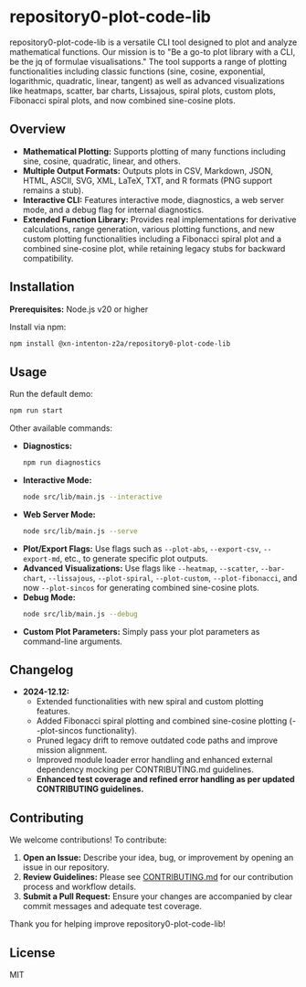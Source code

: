 # repository0-plot-code-lib

repository0-plot-code-lib is a versatile CLI tool designed to plot and analyze mathematical functions. Our mission is to "Be a go-to plot library with a CLI, be the jq of formulae visualisations." The tool supports a range of plotting functionalities including classic functions (sine, cosine, exponential, logarithmic, quadratic, linear, tangent) as well as advanced visualizations like heatmaps, scatter, bar charts, Lissajous, spiral plots, custom plots, Fibonacci spiral plots, and now combined sine-cosine plots.

## Overview

- **Mathematical Plotting:**
  Supports plotting of many functions including sine, cosine, quadratic, linear, and others.
- **Multiple Output Formats:**
  Outputs plots in CSV, Markdown, JSON, HTML, ASCII, SVG, XML, LaTeX, TXT, and R formats (PNG support remains a stub).
- **Interactive CLI:**
  Features interactive mode, diagnostics, a web server mode, and a debug flag for internal diagnostics.
- **Extended Function Library:**
  Provides real implementations for derivative calculations, range generation, various plotting functions, and new custom plotting functionalities including a Fibonacci spiral plot and a combined sine-cosine plot, while retaining legacy stubs for backward compatibility.

## Installation

**Prerequisites:** Node.js v20 or higher

Install via npm:

```bash
npm install @xn-intenton-z2a/repository0-plot-code-lib
```

## Usage

Run the default demo:

```bash
npm run start
```

Other available commands:

- **Diagnostics:**
  ```bash
  npm run diagnostics
  ```
- **Interactive Mode:**
  ```bash
  node src/lib/main.js --interactive
  ```
- **Web Server Mode:**
  ```bash
  node src/lib/main.js --serve
  ```
- **Plot/Export Flags:**
  Use flags such as `--plot-abs`, `--export-csv`, `--export-md`, etc., to generate specific plot outputs.
- **Advanced Visualizations:**
  Use flags like `--heatmap`, `--scatter`, `--bar-chart`, `--lissajous`, `--plot-spiral`, `--plot-custom`, `--plot-fibonacci`, and now `--plot-sincos` for generating combined sine-cosine plots.
- **Debug Mode:**
  ```bash
  node src/lib/main.js --debug
  ```
- **Custom Plot Parameters:**
  Simply pass your plot parameters as command-line arguments.

## Changelog

- **2024-12.12:**
  - Extended functionalities with new spiral and custom plotting features.
  - Added Fibonacci spiral plotting and combined sine-cosine plotting (--plot-sincos functionality).
  - Pruned legacy drift to remove outdated code paths and improve mission alignment.
  - Improved module loader error handling and enhanced external dependency mocking per CONTRIBUTING.md guidelines.
  - **Enhanced test coverage and refined error handling as per updated CONTRIBUTING guidelines.**

## Contributing

We welcome contributions! To contribute:

1. **Open an Issue:**
   Describe your idea, bug, or improvement by opening an issue in our repository.
2. **Review Guidelines:**
   Please see [CONTRIBUTING.md](./CONTRIBUTING.md) for our contribution process and workflow details.
3. **Submit a Pull Request:**
   Ensure your changes are accompanied by clear commit messages and adequate test coverage.

Thank you for helping improve repository0-plot-code-lib!

## License

MIT
